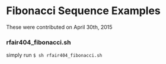 # Fibonacci Sequence Examples

These were contributed on April 30th, 2015

### rfair404_fibonacci.sh

simply run `$ sh rfair404_fibonacci.sh`

